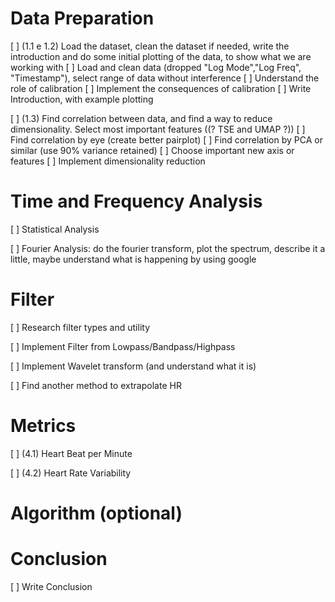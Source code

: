 # Data Preparation
[ ] (1.1 e 1.2) Load the dataset, clean the dataset if needed, write the introduction and do some initial plotting of the data, to show what we are working with
	[ ] Load and clean data (dropped "Log Mode","Log Freq", "Timestamp"), select range of data without interference
	[ ] Understand the role of calibration
	[ ] Implement the consequences of calibration
	[ ] Write Introduction, with example plotting

[ ] (1.3) Find correlation between data, and find a way to reduce dimensionality. Select most important features ((? TSE and UMAP ?))
	[ ] Find correlation by eye (create better pairplot)
	[ ] Find correlation by PCA or similar (use 90% variance retained)
	[ ] Choose important new axis or features
	[ ] Implement dimensionality reduction

# Time and Frequency Analysis
[ ] Statistical Analysis

[ ] Fourier Analysis: do the fourier transform, plot the spectrum, describe it a little, maybe understand what is happening by using google

# Filter
[ ] Research filter types and utility

[ ] Implement Filter from Lowpass/Bandpass/Highpass

[ ] Implement Wavelet transform (and understand what it is)

[ ] Find another method to extrapolate HR

# Metrics

[ ] (4.1) Heart Beat per Minute

[ ] (4.2) Heart Rate Variability

# Algorithm (optional)

# Conclusion

[ ] Write Conclusion
